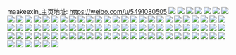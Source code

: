 maakeexin_主页地址: https://weibo.com/u/5491080505 
![](https://wx4.sinaimg.cn/mw2000/005ZC0SBgy1h92hdpuqyrj30wi1yc4qp.jpg) 
![](https://wx4.sinaimg.cn/mw2000/005ZC0SBgy1h92he1ih9oj33402c01l5.jpg) 
![](https://wx4.sinaimg.cn/mw2000/005ZC0SBgy1h92he5v0kyj33402c04qs.jpg) 
![](https://wx4.sinaimg.cn/mw2000/005ZC0SBgy1h92he98303j33402c01l0.jpg) 
![](https://wx4.sinaimg.cn/mw2000/005ZC0SBgy1h908xp9y0qj32dc35s7wk.jpg) 
![](https://wx4.sinaimg.cn/mw2000/005ZC0SBgy1h908y4x8y5j32dc35sb2f.jpg) 
![](https://wx4.sinaimg.cn/mw2000/005ZC0SBgy1h908xv7b7xj32dc35s7wl.jpg) 
![](https://wx4.sinaimg.cn/mw2000/005ZC0SBgy1h8xwoy9t0uj30vk1k3npd.jpg) 
![](https://wx4.sinaimg.cn/mw2000/005ZC0SBgy1h8xworwdisj32c0340npe.jpg) 
![](https://wx4.sinaimg.cn/mw2000/005ZC0SBgy1h8xwp7zsoij30u61hpakz.jpg) 
![](https://wx4.sinaimg.cn/mw2000/005ZC0SBgy1h8xwpbbbp8j32c0340kjm.jpg) 
![](https://wx4.sinaimg.cn/mw2000/005ZC0SBgy1h8xwp3bbvoj32c03404qr.jpg) 
![](https://wx4.sinaimg.cn/mw2000/005ZC0SBgy1h8xwovnsojj32c0340hdu.jpg) 
![](https://wx4.sinaimg.cn/mw2000/005ZC0SBgy1h8xwoodiqcj31541iu7wj.jpg) 
![](https://wx4.sinaimg.cn/mw2000/005ZC0SBgy1h8vk3kqp0kj327e2xve84.jpg) 
![](https://wx4.sinaimg.cn/mw2000/005ZC0SBgy1h8vk3pb16wj328a2z2x6r.jpg) 
![](https://wx4.sinaimg.cn/mw2000/005ZC0SBgy1h8vk3fgc89j32c03404qt.jpg) 
![](https://wx4.sinaimg.cn/mw2000/005ZC0SBgy1h8vk47qoimj32c0340npg.jpg) 
![](https://wx4.sinaimg.cn/mw2000/005ZC0SBgy1h8vk3ar4ksj33402c0000.jpg) 
![](https://wx4.sinaimg.cn/mw2000/005ZC0SBgy1h8vk3znb1bj32c0340x6s.jpg) 
![](https://wx4.sinaimg.cn/mw2000/005ZC0SBgy1h8vk4kel3gj32c0340npg.jpg) 
![](https://wx4.sinaimg.cn/mw2000/005ZC0SBgy1h8vk4r29ejj32c0340qv8.jpg) 
![](https://wx4.sinaimg.cn/mw2000/005ZC0SBgy1h8vk4ddf62j32c03404qt.jpg) 
![](https://wx4.sinaimg.cn/mw2000/005ZC0SBgy1h8ujbei4pbj335s23u7wj.jpg) 
![](https://wx4.sinaimg.cn/mw2000/005ZC0SBgy1h8ujbaf71oj32dc35s7wl.jpg) 
![](https://wx4.sinaimg.cn/mw2000/005ZC0SBgy1h8ujbrf4vej335s23ux75.jpg) 
![](https://wx4.sinaimg.cn/mw2000/005ZC0SBgy1h8ujbzlppij34mo334kjo.jpg) 
![](https://wx4.sinaimg.cn/mw2000/005ZC0SBgy1h8ujbuhgtvj30wi1yc1kx.jpg) 
![](https://wx4.sinaimg.cn/mw2000/005ZC0SBgy1h8ujc25mp8j33pu2o97wj.jpg) 
![](https://wx4.sinaimg.cn/mw2000/005ZC0SBgy1h8th2ugb98j32c0340npe.jpg) 
![](https://wx4.sinaimg.cn/mw2000/005ZC0SBgy1h8th2wlcu9j32c0340hdu.jpg) 
![](https://wx4.sinaimg.cn/mw2000/005ZC0SBly1h8hjpfjeitj32c0340u0y.jpg) 
![](https://wx4.sinaimg.cn/mw2000/005ZC0SBly1h8hjpc332oj311f0r64eh.jpg) 
![](https://wx4.sinaimg.cn/mw2000/005ZC0SBly1h8hjpbo3xcj31050rik44.jpg) 
![](https://wx4.sinaimg.cn/mw2000/005ZC0SBly1h8hjoxheuej32c0340u0y.jpg) 
![](https://wx4.sinaimg.cn/mw2000/005ZC0SBly1h8fk9yn5sfj30wi1yckjl.jpg) 
![](https://wx4.sinaimg.cn/mw2000/005ZC0SBly1h8fkbd8ds0j30wi1yckjl.jpg) 
![](https://wx4.sinaimg.cn/mw2000/005ZC0SBly1h8fka2uokpj30wi1yckjl.jpg) 
![](https://wx4.sinaimg.cn/mw2000/005ZC0SBly1h8fka4n0phj30wi1yckjl.jpg) 
![](https://wx4.sinaimg.cn/mw2000/005ZC0SBly1h8fka5b6clj30wi1yctp4.jpg) 
![](https://wx4.sinaimg.cn/mw2000/005ZC0SBly1h8fk9vzgvxj30wi1yckjl.jpg) 
![](https://wx4.sinaimg.cn/mw2000/005ZC0SBly1h8faq6790zj30wi1yckjl.jpg) 
![](https://wx4.sinaimg.cn/mw2000/005ZC0SBly1h8faqc8xxij317s1mcdz9.jpg) 
![](https://wx4.sinaimg.cn/mw2000/005ZC0SBly1h8faqb5ewej33402c0x6q.jpg) 
![](https://wx4.sinaimg.cn/mw2000/005ZC0SBly1h8bkubds3wj30u00u0h0p.jpg) 
![](https://wx4.sinaimg.cn/mw2000/005ZC0SBly1h8bkoy4mqyj30rc074abi.jpg) 
![](https://wx4.sinaimg.cn/mw2000/005ZC0SBly1h8bkrkmd4xj313u0tu13e.jpg) 
![](https://wx4.sinaimg.cn/mw2000/005ZC0SBly1h87ge6szlmj32c0340qv5.jpg) 
![](https://wx4.sinaimg.cn/mw2000/005ZC0SBly1h87geeatnhj32c0340kjl.jpg) 
![](https://wx4.sinaimg.cn/mw2000/005ZC0SBly1h87geaor9yj32c03401ky.jpg) 
![](https://wx4.sinaimg.cn/mw2000/005ZC0SBly1h81hg05djzj32c03401l0.jpg) 
![](https://wx4.sinaimg.cn/mw2000/005ZC0SBly1h81hg25mm5j31sc2dse82.jpg) 
![](https://wx4.sinaimg.cn/mw2000/005ZC0SBly1h81hg3vru8j31sc2dsu0x.jpg) 
![](https://wx4.sinaimg.cn/mw2000/005ZC0SBly1h81hfw7vzoj31sc2dshdu.jpg) 
![](https://wx4.sinaimg.cn/mw2000/005ZC0SBly1h81hg5ieugj31sc2ds7wi.jpg) 
![](https://wx4.sinaimg.cn/mw2000/005ZC0SBly1h81hfy1ct7j317q1mctst.jpg) 
![](https://wx4.sinaimg.cn/mw2000/005ZC0SBly1h81hfjo8i3j30u00obdi5.jpg) 
![](https://wx4.sinaimg.cn/mw2000/005ZC0SBly1h81hfxc4xzj30w60w6tma.jpg) 
![](https://wx4.sinaimg.cn/mw2000/005ZC0SBly1h7oxrtbs6ej32c0340kjm.jpg) 
![](https://wx4.sinaimg.cn/mw2000/005ZC0SBly1h7oxrryzwaj32c0340qv6.jpg) 
![](https://wx4.sinaimg.cn/mw2000/005ZC0SBly1h7oxrupwd7j32c0340kjm.jpg) 
![](https://wx4.sinaimg.cn/mw2000/005ZC0SBly1h7oxrwm7gsj32c0340e83.jpg) 
![](https://wx4.sinaimg.cn/mw2000/005ZC0SBly1h7oxrz5jfaj33402c0kjm.jpg) 
![](https://wx4.sinaimg.cn/mw2000/005ZC0SBly1h7oxrxhmakj32c0340hdu.jpg) 
![](https://wx4.sinaimg.cn/mw2000/005ZC0SBly1h7oxrydvsuj30wi1lsx5i.jpg) 
![](https://wx4.sinaimg.cn/mw2000/005ZC0SBly1h7oxrvf13cj32aa31q1ky.jpg) 
![](https://wx4.sinaimg.cn/mw2000/005ZC0SBly1h7oxs06tlhj32c0340u0x.jpg) 
![](https://wx4.sinaimg.cn/mw2000/005ZC0SBly1h7mmdpmzmrj30u0140n7n.jpg) 
![](https://wx4.sinaimg.cn/mw2000/005ZC0SBly1h5rhoamhsxj30wi1yctpp.jpg) 
![](https://wx4.sinaimg.cn/mw2000/005ZC0SBly1h5rhod719qj30wi1ychdt.jpg) 
![](https://wx4.sinaimg.cn/mw2000/005ZC0SBly1h5rhogmk5uj30wi1ychdt.jpg) 
![](https://wx4.sinaimg.cn/mw2000/005ZC0SBly1h55gbmse8lj30u01sxtex.jpg) 
![](https://wx4.sinaimg.cn/mw2000/005ZC0SBly1h55gd8tk3bj30u01sxjxf.jpg) 
![](https://wx4.sinaimg.cn/mw2000/005ZC0SBly1h55gd9apruj30mi0u041v.jpg) 
![](https://wx4.sinaimg.cn/mw2000/005ZC0SBly1h3kwf8my27j30u01sxdpm.jpg) 
![](https://wx4.sinaimg.cn/mw2000/005ZC0SBly1h3kwg4ws25j30mi0u0q9w.jpg) 
![](https://wx4.sinaimg.cn/mw2000/005ZC0SBly1h3kwhmhd5rj30wi0xhn2b.jpg) 
![](https://wx4.sinaimg.cn/mw2000/005ZC0SBly1h3kwf4w62sj32c0340u0y.jpg) 
![](https://wx4.sinaimg.cn/mw2000/005ZC0SBly1h3ind8429mj32c0340u0y.jpg) 
![](https://wx4.sinaimg.cn/mw2000/005ZC0SBly1h3indgh32kj31fz1xbasc.jpg) 
![](https://wx4.sinaimg.cn/mw2000/005ZC0SBly1h3f6b7cch3j31ei1ei4n6.jpg) 
![](https://wx4.sinaimg.cn/mw2000/005ZC0SBly1h3f6b6woaoj31ei1eitqy.jpg) 
![](https://wx4.sinaimg.cn/mw2000/005ZC0SBly1h3f6b6jkbej30r90r90wg.jpg) 
![](https://wx4.sinaimg.cn/mw2000/005ZC0SBly1h3f6b83zdlj30wi0witdd.jpg) 
![](https://wx4.sinaimg.cn/mw2000/005ZC0SBly1h3f6b7qxtej31ei1eiqnu.jpg) 
![](https://wx4.sinaimg.cn/mw2000/005ZC0SBly1h3f6b5y1n5j30m80q4mzw.jpg) 
![](https://wx4.sinaimg.cn/mw2000/005ZC0SBly1h3d0kwpxnrj30u00u0n3r.jpg) 
![](https://wx4.sinaimg.cn/mw2000/005ZC0SBly1h3d0ld7hu1j30wi1ycnpd.jpg) 
